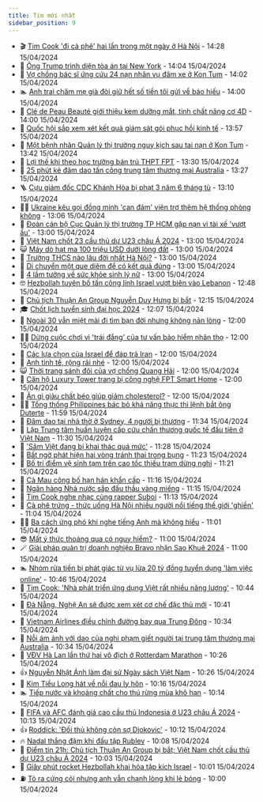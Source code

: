 ```yaml
---
title: Tim mới nhất
sidebar_position: 9
---
```


<!-- vnexpress-tin-moi-nhat:START -->
- 🎬 [Tim Cook &#39;đi cà phê&#39; hai lần trong một ngày ở Hà Nội](https://vnexpress.net/tim-cook-di-ca-phe-hai-lan-trong-mot-ngay-o-ha-noi-4734683.html) - 14:28 15/04/2024
- 🐎 [Ông Trump trình diện tòa án tại New York](https://vnexpress.net/ong-trump-trinh-dien-toa-an-tai-new-york-4734695.html) - 14:04 15/04/2024
- 🦍 [Vợ chồng bác sĩ ứng cứu 24 nạn nhân vụ đâm xe ở Kon Tum](https://vnexpress.net/vo-chong-bac-si-ung-cuu-24-nan-nhan-vu-dam-xe-o-kon-tum-4734603.html) - 14:02 15/04/2024
- 🏊 [Anh trai chăm mẹ già đòi giữ hết số tiền tôi gửi về báo hiếu](https://vnexpress.net/anh-trai-cham-me-gia-doi-giu-het-so-tien-toi-gui-ve-bao-hieu-4734634.html) - 14:00 15/04/2024
- 🎊 [Clé de Peau Beauté giới thiệu kem dưỡng mắt, tinh chất nâng cơ 4D](https://vnexpress.net/cle-de-peau-beaute-gioi-thieu-kem-duong-mat-tinh-chat-nang-co-4d-4734698.html) - 14:00 15/04/2024
- 🎃 [Quốc hội sắp xem xét kết quả giám sát gói phục hồi kinh tế](https://vnexpress.net/quoc-hoi-sap-xem-xet-ket-qua-giam-sat-goi-phuc-hoi-kinh-te-4734693.html) - 13:57 15/04/2024
- 🧰 [Một bệnh nhân Quản lý thị trường nguy kịch sau tai nạn ở Kon Tum](https://vnexpress.net/mot-benh-nhan-quan-ly-thi-truong-nguy-kich-sau-tai-nan-o-kon-tum-4734685.html) - 13:42 15/04/2024
- 🔭 [Lợi thế khi theo học trường bán trú THPT FPT](https://vnexpress.net/loi-the-khi-theo-hoc-truong-ban-tru-thpt-fpt-4734690.html) - 13:30 15/04/2024
- 🫶 [25 phút kẻ đâm dao tấn công trung tâm thương mại Australia](https://vnexpress.net/25-phut-ke-dam-dao-tan-cong-trung-tam-thuong-mai-australia-4734593.html) - 13:27 15/04/2024
- 🪜 [Cựu giám đốc CDC Khánh Hòa bị phạt 3 năm 6 tháng tù](https://vnexpress.net/cuu-giam-doc-cdc-khanh-hoa-bi-phat-3-nam-6-thang-tu-4734675.html) - 13:10 15/04/2024
- 👨‍🏫 [Ukraine kêu gọi đồng minh &#39;can đảm&#39; viện trợ thêm hệ thống phòng không](https://vnexpress.net/ukraine-keu-goi-dong-minh-can-dam-vien-tro-them-he-thong-phong-khong-4734679.html) - 13:06 15/04/2024
- 🎊 [Đoàn cán bộ Cục Quản lý thị trường TP HCM gặp nạn vì tài xế &#39;vượt ẩu&#39;](https://vnexpress.net/doan-can-bo-cuc-quan-ly-thi-truong-tp-hcm-gap-nan-vi-tai-xe-vuot-au-4734687.html) - 13:00 15/04/2024
- 🎊 [Việt Nam chốt 23 cầu thủ dự U23 châu Á 2024](https://vnexpress.net/viet-nam-chot-23-cau-thu-du-u23-chau-a-2024-4734688.html) - 13:00 15/04/2024
- 😺 [Máy dò hạt ma 100 triệu USD dưới lòng đất](https://vnexpress.net/may-do-hat-ma-100-trieu-usd-duoi-long-dat-4734266.html) - 13:00 15/04/2024
- 🐘 [Trường THCS nào lâu đời nhất Hà Nội?](https://vnexpress.net/truong-thcs-nao-lau-doi-nhat-ha-noi-4734630.html) - 13:00 15/04/2024
- 🌁 [Di chuyển một que diêm để có kết quả đúng](https://vnexpress.net/di-chuyen-mot-que-diem-de-co-ket-qua-dung-4731822.html) - 13:00 15/04/2024
- 🐲 [4 lầm tưởng về sức khỏe sinh lý nữ](https://vnexpress.net/4-lam-tuong-ve-suc-khoe-sinh-ly-nu-4734377.html) - 13:00 15/04/2024
- 🤓 [Hezbollah tuyên bố tấn công lính Israel vượt biên vào Lebanon](https://vnexpress.net/hezbollah-tuyen-bo-tan-cong-linh-israel-vuot-bien-vao-lebanon-4734674.html) - 12:48 15/04/2024
- 💪 [Chủ tịch Thuận An Group Nguyễn Duy Hưng bị bắt](https://vnexpress.net/chu-tich-thuan-an-group-nguyen-duy-hung-bi-bat-4733483.html) - 12:15 15/04/2024
- 🎓 [Chốt lịch tuyển sinh đại học 2024](https://vnexpress.net/chot-lich-tuyen-sinh-dai-hoc-2024-4728124.html) - 12:07 15/04/2024
- 🫣 [Ngoài 30 vẫn miệt mài đi tìm bạn đời nhưng không nản lòng](https://vnexpress.net/ngoai-30-van-miet-mai-di-tim-ban-doi-nhung-khong-nan-long-4734543.html) - 12:00 15/04/2024
- 🧑‍💻 [Dừng cuộc chơi vì &#39;trái đắng&#39; của tư vấn bảo hiểm nhân thọ](https://vnexpress.net/dung-cuoc-choi-vi-trai-dang-cua-tu-van-bao-hiem-nhan-tho-4734527.html) - 12:00 15/04/2024
- 🐲 [Các lựa chọn của Israel để đáp trả Iran](https://vnexpress.net/cac-lua-chon-cua-israel-de-dap-tra-iran-4734255.html) - 12:00 15/04/2024
- 🌝 [Anh tinh tế, rộng rãi nhé](https://vnexpress.net/anh-tinh-te-rong-rai-nhe-4734249.html) - 12:00 15/04/2024
- 😺 [Thời trang sánh đôi của vợ chồng Quang Hải](https://vnexpress.net/thoi-trang-sanh-doi-cua-vo-chong-quang-hai-4734419.html) - 12:00 15/04/2024
- 🐎 [Căn hộ Luxury Tower trang bị công nghệ FPT Smart Home](https://vnexpress.net/can-ho-luxury-tower-trang-bi-cong-nghe-fpt-smart-home-4734672.html) - 12:00 15/04/2024
- 🎡 [Ăn gì giàu chất béo giúp giảm cholesterol?](https://vnexpress.net/an-gi-giau-chat-beo-giup-giam-cholesterol-4734350.html) - 12:00 15/04/2024
- 👨‍🏫 [Tổng thống Philippines bác bỏ khả năng thực thi lệnh bắt ông Duterte](https://vnexpress.net/tong-thong-philippines-bac-bo-kha-nang-thuc-thi-lenh-bat-ong-duterte-4734640.html) - 11:59 15/04/2024
- 🦆 [Đâm dao tại nhà thờ ở Sydney, 4 người bị thương](https://vnexpress.net/dam-dao-tai-nha-tho-o-sydney-4-nguoi-bi-thuong-4734663.html) - 11:34 15/04/2024
- 🚦 [Lập Trung tâm huấn luyện cấp cứu chấn thương quốc tế đầu tiên ở Việt Nam](https://vnexpress.net/lap-trung-tam-huan-luyen-cap-cuu-chan-thuong-quoc-te-dau-tien-o-viet-nam-4734628.html) - 11:30 15/04/2024
- 💫 [&#39;Sâm Việt đang bị khai thác quá mức&#39;](https://vnexpress.net/sam-viet-dang-bi-khai-thac-qua-muc-4734583.html) - 11:28 15/04/2024
- 🎉 [Bất ngờ phát hiện hai vòng tránh thai trong bụng](https://vnexpress.net/bat-ngo-phat-hien-hai-vong-tranh-thai-trong-bung-4734391.html) - 11:23 15/04/2024
- 🌋 [Bố trí điểm vệ sinh tạm trên cao tốc thiếu trạm dừng nghỉ](https://vnexpress.net/bo-tri-diem-ve-sinh-tam-tren-cao-toc-thieu-tram-dung-nghi-4734627.html) - 11:21 15/04/2024
- 🤖 [Cà Mau công bố hạn hán khẩn cấp](https://vnexpress.net/ca-mau-cong-bo-han-han-khan-cap-4734651.html) - 11:16 15/04/2024
- 🦏 [Ngân hàng Nhà nước sắp đấu thầu vàng miếng](https://vnexpress.net/ngan-hang-nha-nuoc-lan-dau-tien-dau-thau-vang-mieng-sau-mot-thap-ky-4734659.html) - 11:15 15/04/2024
- 🦩 [Tim Cook nghe nhạc cùng rapper Suboi](https://vnexpress.net/tim-cook-nghe-nhac-cung-rapper-suboi-4734498.html) - 11:13 15/04/2024
- 👺 [Cà phê trứng - thức uống Hà Nội nhiều người nổi tiếng thế giới &#39;ghiền&#39;](https://vnexpress.net/ca-phe-trung-thuc-uong-ha-noi-nhieu-nguoi-noi-tieng-the-gioi-ghien-4734505.html) - 11:04 15/04/2024
- 🧑‍🏫 [Ba cách ứng phó khi nghe tiếng Anh mà không hiểu](https://vnexpress.net/ba-cach-ung-pho-khi-nghe-tieng-anh-ma-khong-hieu-4734604.html) - 11:01 15/04/2024
- 😎 [Mất ý thức thoáng qua có nguy hiểm?](https://vnexpress.net/mat-y-thuc-thoang-qua-co-nguy-hiem-4734526.html) - 11:00 15/04/2024
- 🪄 [Giải pháp quản trị doanh nghiệp Bravo nhận Sao Khuê 2024](https://vnexpress.net/giai-phap-quan-tri-doanh-nghiep-bravo-nhan-sao-khue-2024-4733554.html) - 11:00 15/04/2024
- 🏊 [Nhóm rửa tiền bị phát giác từ vụ lừa 20 tỷ đồng tuyển dụng &#39;làm việc online&#39;](https://vnexpress.net/nhom-rua-tien-bi-phat-giac-tu-vu-lua-20-ty-dong-tuyen-dung-lam-viec-online-4734446.html) - 10:46 15/04/2024
- 💃 [Tim Cook: &#39;Nhà phát triển ứng dụng Việt rất nhiều năng lượng&#39;](https://vnexpress.net/tim-cook-nha-phat-trien-ung-dung-viet-rat-nhieu-nang-luong-4734629.html) - 10:44 15/04/2024
- 🦆 [Đà Nẵng, Nghệ An sẽ được xem xét cơ chế đặc thù mới](https://vnexpress.net/da-nang-nghe-an-se-duoc-xem-xet-co-che-dac-thu-moi-4734618.html) - 10:41 15/04/2024
- 🎊 [Vietnam Airlines điều chỉnh đường bay qua Trung Đông](https://vnexpress.net/vietnam-airlines-dieu-chinh-duong-bay-qua-trung-dong-4734639.html) - 10:34 15/04/2024
- 👺 [Nỗi ám ảnh với dao của nghi phạm giết người tại trung tâm thương mại Australia](https://vnexpress.net/noi-am-anh-voi-dao-cua-nghi-pham-giet-nguoi-tai-trung-tam-thuong-mai-australia-4734406.html) - 10:34 15/04/2024
- 🎡 [VĐV Hà Lan lần thứ hai vô địch ở Rotterdam Marathon](https://vnexpress.net/vdv-ha-lan-lan-thu-hai-vo-dich-o-rotterdam-marathon-4734644.html) - 10:26 15/04/2024
- 👍 [Nguyễn Nhật Ánh làm đại sứ Ngày sách Việt Nam](https://vnexpress.net/nguyen-nhat-anh-lam-dai-su-ngay-sach-viet-nam-4734508.html) - 10:26 15/04/2024
- 🐎 [Kim Tiểu Long hát về nỗi đau ly hôn](https://vnexpress.net/kim-tieu-long-hat-ve-noi-dau-ly-hon-4734215.html) - 10:16 15/04/2024
- 🏊 [Tiếp nước và khoáng chất cho thú rừng mùa khô hạn](https://vnexpress.net/tiep-nuoc-va-khoang-chat-cho-thu-rung-mua-kho-han-4734468.html) - 10:14 15/04/2024
- 🦩 [FIFA và AFC đánh giá cao cầu thủ Indonesia ở U23 châu Á 2024](https://vnexpress.net/fifa-va-afc-danh-gia-cao-cau-thu-indonesia-o-u23-chau-a-2024-4734632.html) - 10:13 15/04/2024
- 👍 [Roddick: &#39;Đối thủ không còn sợ Djokovic&#39;](https://vnexpress.net/roddick-doi-thu-khong-con-so-djokovic-4734610.html) - 10:12 15/04/2024
- 🔥 [Nadal thắng đậm khi đấu tập Rublev](https://vnexpress.net/nadal-thang-dam-khi-dau-tap-rublev-4734614.html) - 10:08 15/04/2024
- 💄 [Điểm tin 21h: Chủ tịch Thuận An Group bị bắt; Việt Nam chốt cầu thủ dự U23 châu Á 2024](https://vnexpress.net/diem-tin-21h-chu-tich-thuan-an-group-bi-bat-viet-nam-chot-cau-thu-du-u23-chau-a-2024-4734633.html) - 10:03 15/04/2024
- 🤡 [Giây phút rocket Hezbollah khai hỏa tập kích Israel](https://vnexpress.net/giay-phut-rocket-hezbollah-khai-hoa-tap-kich-israel-4734623.html) - 10:01 15/04/2024
- ⛽️ [Tỏ ra cứng cỏi nhưng anh vẫn chạnh lòng khi lẻ bóng](https://vnexpress.net/to-ra-cung-coi-nhung-anh-van-chanh-long-khi-le-bong-4734248.html) - 10:00 15/04/2024<!-- vnexpress-tin-moi-nhat:END -->
